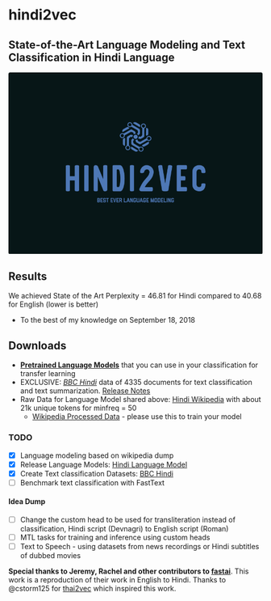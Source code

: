 # hindi2vec
State-of-the-Art Language Modeling and Text Classification in Hindi Language
---

![](/assets/images/logo.png)


## Results
We achieved State of the Art Perplexity = 46.81 for Hindi compared to 40.68 for English (lower is better)
  - To the best of my knowledge on September 18, 2018

## Downloads
- [**Pretrained Language Models**](https://www.dropbox.com/s/4xef1wcaoon1wd4/hindi2vec-models.7z?dl=0) that you can use in your classification for transfer learning
- EXCLUSIVE: [*BBC Hindi*](https://github.com/NirantK/hindi2vec/releases/download/bbc-hindi-v0.1/bbc-hindiv01.tar.gz) data of 4335 documents for text classification and text summarization. [Release Notes](https://github.com/NirantK/hindi2vec/releases/tag/bbc-hindi-v0.1)
- Raw Data for Language Model shared above: [Hindi Wikipedia](https://dumps.wikimedia.org/hiwiki/latest/hiwiki-latest-pages-articles.xml.bz2) with about 21k unique tokens for minfreq = 50
    - [Wikipedia Processed Data](https://www.dropbox.com/s/p8bx1k3rn0b964r/hindi-wiki-data.7z?dl=0) - please use this to train your model


### TODO
- [x] Language modeling based on wikipedia dump
- [x] Release Language Models: [Hindi Language Model](https://www.dropbox.com/s/4xef1wcaoon1wd4/hindi2vec-models.7z?dl=0)
- [x] Create Text classification Datasets:  [BBC Hindi](https://github.com/NirantK/hindi2vec/releases/download/bbc-hindi-v0.1/bbc-hindiv01.tar.gz)
- [ ] Benchmark text classification with FastText

#### Idea Dump
- [ ] Change the custom head to be used for transliteration instead of classification, Hindi script (Devnagri) to English script (Roman)
- [ ] MTL tasks for training and inference using custom heads
- [ ] Text to Speech - using datasets from news recordings or Hindi subtitles of dubbed movies

**Special thanks to Jeremy, Rachel and other contributors to [fastai](https://github.com/fastai/fastai)**. This work is a reproduction of their work in English to Hindi. Thanks to @cstorm125 for [thai2vec](https://github.com/cstorm125/thai2vec) which inspired this work.
